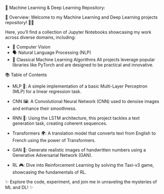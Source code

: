 🚀 Machine Learning & Deep Learning Repository:

🌟 Overview:
Welcome to my Machine Learning and Deep Learning projects repository! 🧠✨

Here, you’ll find a collection of Jupyter Notebooks showcasing my work across diverse domains, including:
  - 🎨 Computer Vision
  - 🗣️ Natural Language Processing (NLP)
  - 🔢 Classical Machine Learning Algorithms
All projects leverage popular libraries like PyTorch and are designed to be practical and innovative.

📚 Table of Contents

  - MLP 🧮:
    A simple implementation of a basic Multi-Layer Perceptron (MLP) for a linear regression task.
    
  - CNN 🖼️:
    A Convolutional Neural Network (CNN) used to denoise images and enhance their smoothness.
    
  - RNN 📝:
    Using the LSTM architecture, this project tackles a text generation task, creating coherent sequences.

  - Transformers 🌍:
    A translation model that converts text from English to French using the power of Transformers.

  - GAN 🔢:
    Generate realistic images of handwritten numbers using a Generative Adversarial Network (GAN).

  - RL 🎮:
    Dive into Reinforcement Learning by solving the Taxi-v3 game, showcasing the fundamentals of RL.


✨ Explore the code, experiment, and join me in unraveling the mysteries of ML and DL! ✨
